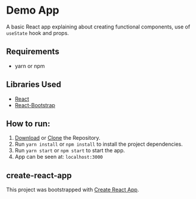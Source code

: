 # Demo App

A basic React app explaining about creating functional components, use of `useState` hook and props.

## Requirements

- yarn or npm

## Libraries Used

- [React](https://reactjs.org/)
- [React-Bootstrap](https://react-bootstrap.github.io/)

## How to run:

1. [Download](https://github.com/sagarchoudhary96/React-Tetris/archive/master.zip) or [Clone](https://github.com/sagarchoudhary96/React-Tetris.git) the Repository.
2. Run `yarn install` or `npm install` to install the project dependencies.
3. Run `yarn start` or `npm start` to start the app.
4. App can be seen at: `localhost:3000`

## create-react-app

This project was bootstrapped with [Create React App](https://github.com/facebook/create-react-app).
